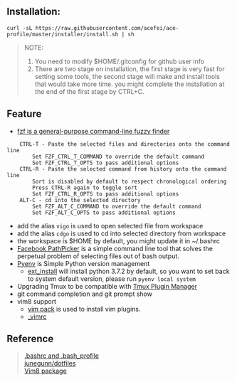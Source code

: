 ## Installation:
```
curl -sL https://raw.githubusercontent.com/acefei/ace-profile/master/installer/install.sh | sh
```
> NOTE:
> 1. You need to modify $HOME/.gitconfig for github user info 
> 2. There are two stage on installation, the first stage is very fast for setting some tools, the second stage will make and install tools that would take more time.
  you might complete the installation at the end of the first stage by CTRL+C.


## Feature
- [fzf is a general-purpose command-line fuzzy finder](https://github.com/junegunn/fzf)      
```
    CTRL-T - Paste the selected files and directories onto the command line
        Set FZF_CTRL_T_COMMAND to override the default command
        Set FZF_CTRL_T_OPTS to pass additional options
    CTRL-R - Paste the selected command from history onto the command line
        Sort is disabled by default to respect chronological ordering
        Press CTRL-R again to toggle sort
        Set FZF_CTRL_R_OPTS to pass additional options
    ALT-C - cd into the selected directory
        Set FZF_ALT_C_COMMAND to override the default command
        Set FZF_ALT_C_OPTS to pass additional options
```
  - add the alias `vigo` is used to open selected file from workspace
  - add the alias `cdgo` is used to cd into selected directory from workspace
  - the workspace is $HOME by default, you might update it in ~/.bashrc
- [Facebook PathPicker](https://github.com/facebook/PathPicker) is a simple command line tool that solves the perpetual problem of selecting files out of bash output.
- [Pyenv](https://github.com/pyenv/pyenv) is Simple Python version management
  - [ext_install](https://github.com/acefei/ace-profile/blob/master/installer/ext_install) will install python 3.7.2 by default, so you want to set back to system default version, please run `pyenv local system`
- Upgrading Tmux to be compatible with [Tmux Plugin Manager](https://github.com/tmux-plugins/tpm)
- git command completion and git prompt show
- vim8 support 
   - [vim pack](https://github.com/acefei/ace-profile/blob/master/utility/vim_pack) is used to install vim plugins.
   - [_vimrc](https://github.com/acefei/ace-profile/blob/master/vimrcs/_vimrc)
    
## Reference
> [.bashrc and .bash_profile](http://tldp.org/LDP/abs/html/sample-bashrc.html)<br>
> [junegunn/dotfiles](https://github.com/junegunn/dotfiles)<br>
> [Vim8 package](https://vi.stackexchange.com/a/11733)<br>
